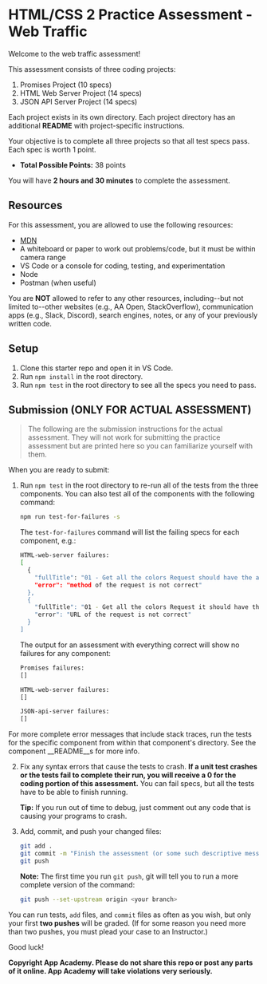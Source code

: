 # HTML/CSS 2 Practice Assessment - Web Traffic

Welcome to the web traffic assessment!

This assessment consists of three coding projects:

1. Promises Project (10 specs)
2. HTML Web Server Project (14 specs)
3. JSON API Server Project (14 specs)

Each project exists in its own directory. Each project directory has an
additional __README__ with project-specific instructions.

Your objective is to complete all three projects so that all test specs pass.
Each spec is worth 1 point.

* __Total Possible Points:__ 38 points

You will have **2 hours and 30 minutes** to complete the assessment.

## Resources

For this assessment, you are allowed to use the following resources:

* [MDN]
* A whiteboard or paper to work out problems/code, but it must be within camera
  range
* VS Code or a console for coding, testing, and experimentation
* Node
* Postman (when useful)

You are **NOT** allowed to refer to any other resources, including--but not
limited to--other websites (e.g., AA Open, StackOverflow), communication apps
(e.g., Slack, Discord), search engines, notes, or any of your previously
written code.

## Setup

1. Clone this starter repo and open it in VS Code.
2. Run `npm install` in the root directory.
3. Run `npm test` in the root directory to see all the specs you need to pass.

## Submission (ONLY FOR ACTUAL ASSESSMENT)

> The following are the submission instructions for the actual assessment. They
> will not work for submitting the practice assessment but are printed here so
> you can familiarize yourself with them.

When you are ready to submit:

1. Run `npm test` in the root directory to re-run all of the tests from the
   three components. You can also test all of the components with the following
   command:

   ```sh
   npm run test-for-failures -s
   ```

   The `test-for-failures` command will list the failing specs for each
   component, e.g.:

   ```sh
   HTML-web-server failures:
   [
     {
       "fullTitle": "01 - Get all the colors Request should have the appropriate request method",
       "error": "method of the request is not correct"
     },
     {
       "fullTitle": "01 - Get all the colors Request it should have the appropriate request URL",
       "error": "URL of the request is not correct"
     }
   ]
   ```

   The output for an assessment with everything correct will show no
   failures for any component:

   ```sh
   Promises failures:
   []

   HTML-web-server failures:
   []
   
   JSON-api-server failures:
   []
   ```

  For more complete error messages that include stack traces, run the tests for
  the specific component from within that component's directory. See the
  component __README__s for more info.
  
2. Fix any syntax errors that cause the tests to crash. **If a unit test crashes
   or the tests fail to complete their run, you will receive a 0 for the coding
   portion of this assessment.** You can fail specs, but all the tests have to
   be able to finish running.

   **Tip:** If you run out of time to debug, just comment out any code that is
   causing your programs to crash.

3. Add, commit, and push your changed files:

   ```sh
   git add .
   git commit -m "Finish the assessment (or some such descriptive message)"
   git push
   ```

   **Note:** The first time you run `git push`, git will tell you to run a more
   complete version of the command:

   ```sh
   git push --set-upstream origin <your branch>
   ```

You can run tests, `add` files, and `commit` files as often as you wish, but
only your first **two pushes** will be graded. (If for some reason you need more
than two pushes, you must plead your case to an Instructor.)

Good luck!

**Copyright App Academy. Please do not share this repo or post any parts of it
online. App Academy will take violations very seriously.**

[MDN]: https://developer.mozilla.org/en-US/
